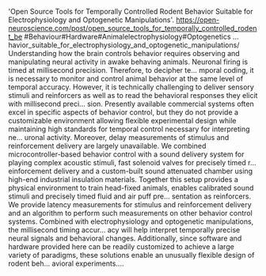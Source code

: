 'Open Source Tools for Temporally Controlled Rodent Behavior Suitable for Electrophysiology and Optogenetic Manipulations'. https://open-neuroscience.com/post/open_source_tools_for_temporally_controlled_rodent_be #Behaviour#Hardware#Animalelectrophysiology#Optogenetics ...
havior_suitable_for_electrophysiology_and_optogenetic_manipulations/
Understanding how the brain controls behavior requires observing and manipulating neural activity in awake behaving animals. Neuronal firing is timed at millisecond precision. Therefore, to decipher te...
mporal coding, it is necessary to monitor and control animal behavior at the same level of temporal accuracy. However, it is technically challenging to deliver sensory stimuli and reinforcers as well as to read the behavioral responses they elicit with millisecond preci...
sion. Presently available commercial systems often excel in specific aspects of behavior control, but they do not provide a customizable environment allowing flexible experimental design while maintaining high standards for temporal control necessary for interpreting ne...
uronal activity. Moreover, delay measurements of stimulus and reinforcement delivery are largely unavailable. We combined microcontroller-based behavior control with a sound delivery system for playing complex acoustic stimuli, fast solenoid valves for precisely timed r...
einforcement delivery and a custom-built sound attenuated chamber using high-end industrial insulation materials. Together this setup provides a physical environment to train head-fixed animals, enables calibrated sound stimuli and precisely timed fluid and air puff pre...
sentation as reinforcers. We provide latency measurements for stimulus and reinforcement delivery and an algorithm to perform such measurements on other behavior control systems. Combined with electrophysiology and optogenetic manipulations, the millisecond timing accur...
acy will help interpret temporally precise neural signals and behavioral changes. Additionally, since software and hardware provided here can be readily customized to achieve a large variety of paradigms, these solutions enable an unusually flexible design of rodent beh...
avioral experiments....
